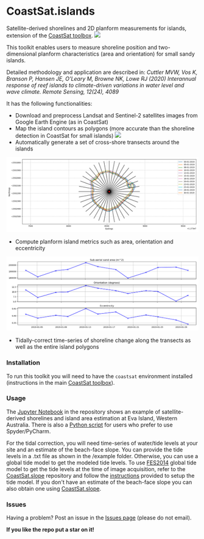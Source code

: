 # CoastSat.islands

Satellite-derived shorelines and 2D planform measurements for islands, extension of the [CoastSat toolbox](https://github.com/kvos/CoastSat).
![](./doc/Eva_area.gif)

This toolkit enables users to measure shoreline position and two-dimensional planform characteristics (area and orientation) for small sandy islands.

Detailed methodology and application are described in: *Cuttler MVW, Vos K, Branson P, Hansen JE, O'Leary M, Browne NK, Lowe RJ (2020) Interannual response of reef islands to climate-driven variations in water level and wave climate. Remote Sensing, 12(24), 4089*

 It has the following functionalities:
- Download and preprocess Landsat and Sentinel-2 satellites images from Google Earth Engine (as in CoastSat)
- Map the island contours as polygons (more accurate than the shoreline detection in CoastSat for small islands)
![](./doc/Eva_sand_polygons.gif)
- Automatically generate a set of cross-shore transects around the islands

![](./doc/transects.png)
- Compute planform island metrics such as area, orientation and eccentricity

![](./doc/metrics.png)
- Tidally-correct time-series of shoreline change along the transects as well as the entire island polygons

### Installation
To run this toolkit you will need to have the `coastsat` environment installed (instructions in the main [CoastSat toolbox](https://github.com/kvos/CoastSat)).

### Usage
The [Jupyter Notebook](https://github.com/mcuttler/CoastSat.islands/blob/master/example_island_Eva_Island.ipynb) in the repository shows an example of satellite-derived shorelines and island area estimation at Eva Island, Western Australia. There is also a [Python script](https://github.com/mcuttler/CoastSat.islands/blob/master/example_islands.py) for users who prefer to use Spyder/PyCharm.

For the tidal correction, you will need time-series of water/tide levels at your site and an estimate of the beach-face slope. You can provide the tide levels in a .txt file as shown in the /example folder. Otherwise, you can use a global tide model to get the modeled tide levels. To use [FES2014](https://www.aviso.altimetry.fr/es/data/products/auxiliary-products/global-tide-fes/description-fes2014.html) global tide model to get the tide levels at the time of image acquisition, refer to the [CoastSat.slope](https://github.com/kvos/CoastSat.slope) repository and follow the [instructions](https://github.com/kvos/CoastSat.slope/blob/master/doc/FES2014_installation.md) provided to setup the tide model. If you don't have an estimate of the beach-face slope you can also obtain one using [CoastSat.slope](https://github.com/kvos/CoastSat.slope).

### Issues
Having a problem? Post an issue in the [Issues page](https://github.com/mcuttler/CoastSat.islands/issues) (please do not email).

**If you like the repo put a star on it!**
